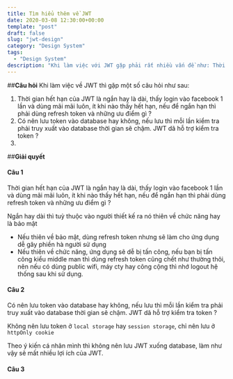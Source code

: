 ```yaml
---
title: Tìm hiểu thêm về JWT
date: 2020-03-08 12:30:00+00:00
template: "post"
draft: false
slug: "jwt-design"
category: "Design System"
tags:
  - "Design System"
description: "Khi làm việc với JWT gặp phải rất nhiều vấn đề như: Thời gian hết hạn nên để ngắn hay để dài, ..."
---
```

##**Câu hỏi**
Khi làm việc về JWT thì gặp một số câu hỏi như sau:
1. Thời gian hết hạn của JWT là ngắn hay là dài, thấy login vào facebook 1 lần và dùng mãi mãi luôn, ít khi nào thấy hết hạn, nếu để ngắn hạn thì phải dùng refresh token và những ưu điểm gì ?
2. Có nên lưu token vào database hay không, nếu lưu thì mỗi lần kiểm tra phải truy xuất vào database thời gian sẽ chậm. JWT dã hỗ trợ kiểm tra token ?
3. 

##**Giải quyết**
#### Câu 1 #### 
Thời gian hết hạn của JWT là ngắn hay là dài, thấy login vào facebook 1 lần và dùng mãi mãi luôn, ít khi nào thấy hết hạn, nếu để ngắn hạn thì phải dùng refresh token và những ưu điểm gì ? 

Ngắn hay dài thì tuỳ thuộc vào người thiết kế ra nó thiên về chức năng hay là bảo mật 
  * Nếu thiên về bảo mật, dùng refresh token nhưng sẽ làm cho ứng dụng dễ gây phiền hà người sử dụng 
  * Nếu thiên về chức năng, ứng dụng sẽ dễ bị tấn công, nếu bạn bị tấn công kiểu middle man thì dùng refresh token cũng chết như thường thôi, nên nếu có dùng public wifi, máy cty hay công cộng thì nhớ logout hệ thống sau khi sử dụng.

#### Câu 2 #### 
Có nên lưu token vào database hay không, nếu lưu thì mỗi lần kiểm tra phải truy xuất vào database thời gian sẽ chậm. JWT dã hỗ trợ kiểm tra token ?

Không nên lưu token ở `local storage` hay `session storage`, chỉ nên lưu ở `httpOnly cookie`

Theo ý kiến cá nhân mình thì không nên lưu JWT xuống database, làm như vậy sẽ mất nhiều lợi ích của JWT.

#### Câu 3 #### 


